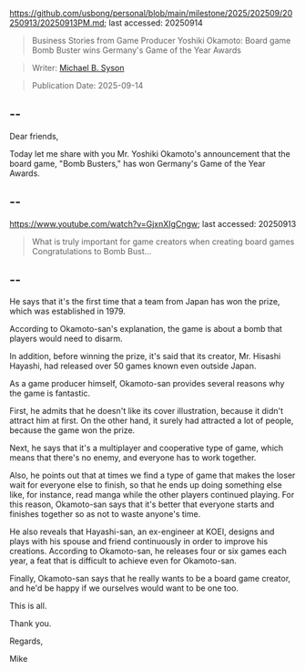 https://github.com/usbong/personal/blob/main/milestone/2025/202509/20250913/20250913PM.md; last accessed: 20250914

> Business Stories from Game Producer Yoshiki Okamoto: Board game Bomb Buster wins Germany's Game of the Year Awards

> Writer: [Michael B. Syson](https://www.linkedin.com/in/michaelsyson/)

> Publication Date: 2025-09-14

## --

Dear friends,

Today let me share with you Mr. Yoshiki Okamoto's announcement that the board game, "Bomb Busters," has won Germany's Game of the Year Awards.

## --

https://www.youtube.com/watch?v=GjxnXIgCngw; last accessed: 20250913

> What is truly important for game creators when creating board games Congratulations to Bomb Bust... 

## --

He says that it's the first time that a team from Japan has won the prize, which was established in 1979.

According to Okamoto-san's explanation, the game is about a bomb that players would need to disarm. 

In addition, before winning the prize, it's said that its creator, Mr. Hisashi Hayashi, had released over 50 games known even outside Japan.

As a game producer himself, Okamoto-san provides several reasons why the game is fantastic.

First, he admits that he doesn't like its cover illustration, because it didn't attract him at first. On the other hand, it surely had attracted a lot of people, because the game won the prize.

Next, he says that it's a multiplayer and cooperative type of game, which means that there's no enemy, and everyone has to work together.

Also, he points out that at times we find a type of game that makes the loser wait for everyone else to finish, so that he ends up doing something else like, for instance, read manga while the other players continued playing. For this reason, Okamoto-san says that it's better that everyone starts and finishes together so as not to waste anyone's time.

He also reveals that Hayashi-san, an ex-engineer at KOEI, designs and plays with his spouse and friend continuously in order to improve his creations. According to Okamoto-san, he releases four or six games each year, a feat that is difficult to achieve even for Okamoto-san.

Finally, Okamoto-san says that he really wants to be a board game creator, and he'd be happy if we ourselves would want to be one too. 

This is all.

Thank you.

Regards,

Mike